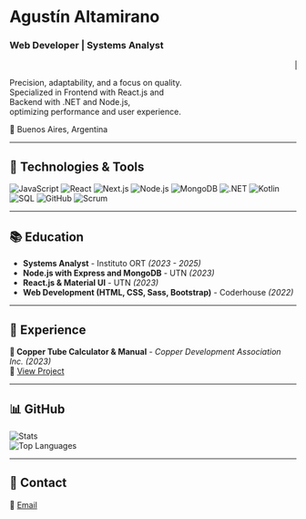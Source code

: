 # Agustín Altamirano  
### Web Developer | Systems Analyst

<marquee>🚀 Clean, efficient, and scalable code. </marquee>

Precision, adaptability, and a focus on quality.  
Specialized in Frontend with React.js and  
Backend with .NET and Node.js,  
optimizing performance and user experience.

📍 Buenos Aires, Argentina

---

## 🚀 Technologies & Tools

![JavaScript](https://img.shields.io/badge/JavaScript-F7DF1E?style=for-the-badge&logo=javascript&logoColor=black) ![React](https://img.shields.io/badge/React-61DAFB?style=for-the-badge&logo=react&logoColor=black) ![Next.js](https://img.shields.io/badge/Next.js-000000?style=for-the-badge&logo=nextdotjs&logoColor=white) ![Node.js](https://img.shields.io/badge/Node.js-339933?style=for-the-badge&logo=nodedotjs&logoColor=white) ![MongoDB](https://img.shields.io/badge/MongoDB-47A248?style=for-the-badge&logo=mongodb&logoColor=white) ![.NET](https://img.shields.io/badge/.NET-512BD4?style=for-the-badge&logo=dotnet&logoColor=white) ![Kotlin](https://img.shields.io/badge/Kotlin-0095D5?style=for-the-badge&logo=kotlin&logoColor=white) ![SQL](https://img.shields.io/badge/SQL-4479A1?style=for-the-badge&logo=postgresql&logoColor=white) ![GitHub](https://img.shields.io/badge/GitHub-181717?style=for-the-badge&logo=github&logoColor=white) ![Scrum](https://img.shields.io/badge/Scrum-009FDA?style=for-the-badge&logo=scrumalliance&logoColor=white)


---

## 📚 Education

- **Systems Analyst** - Instituto ORT *(2023 - 2025)*  
- **Node.js with Express and MongoDB** - UTN *(2023)*  
- **React.js & Material UI** - UTN *(2023)*  
- **Web Development (HTML, CSS, Sass, Bootstrap)** - Coderhouse *(2022)*  

---

## 💼 Experience

**🔹 Copper Tube Calculator & Manual** - *Copper Development Association Inc.* *(2023)*  
🔗 [View Project](https://copper-tube-calculator-v2.netlify.app/)  

---

## 📊 GitHub

![Stats](https://github-readme-stats.vercel.app/api?username=agusalta&show_icons=true&theme=radical)  
![Top Languages](https://github-readme-stats.vercel.app/api/top-langs/?username=agusalta&layout=compact&theme=radical)  

---

## 📩 Contact

📧 [Email](mailto:gusalta002@gmail.com)  
